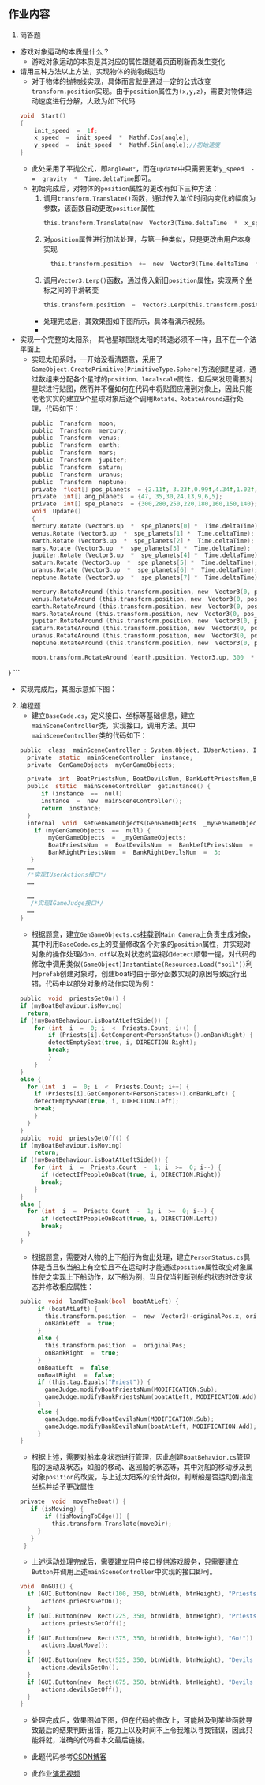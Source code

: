 ## 作业内容
1. 简答题
- 游戏对象运动的本质是什么？
	-  游戏对象运动的本质是其对应的属性跟随着页面刷新而发生变化
- 请用三种方法以上方法，实现物体的抛物线运动
	-  对于物体的抛物线实现，具体而言就是通过一定的公式改变```transform.position```实现。由于```position```属性为```(x,y,z)```，需要对物体运动速度进行分解，大致为如下代码
    ```c
    void  Start()
    {
        init_speed  =  1f;
        x_speed  =  init_speed  *  Mathf.Cos(angle);
        y_speed  =  init_speed  *  Mathf.Sin(angle);//初始速度
    }
    ```
    - 此处采用了平抛公式，即```angle=0°```，而在```update```中只需要更新```y_speed  -=  gravity  *  Time.deltaTime```即可。
    - 初始完成后，对物体的```position```属性的更改有如下三种方法：
      1. 调用```transform.Translate()```函数，通过传入单位时间内变化的幅度为参数，该函数自动更改```position```属性
          ```c
          this.transform.Translate(new  Vector3(Time.deltaTime  *  x_speed, Time.deltaTime  *  y_speed, 0));
          ```
        2. 对```position```属性进行加法处理，与第一种类似，只是更改由用户本身实现
            ```c
              this.transform.position  +=  new  Vector3(Time.deltaTime  *  x_speed, Time.deltaTime  *  y_speed, 0);
             ```
       3. 调用```Vector3.Lerp()```函数，通过传入新旧```position```属性，实现两个坐标之间的平滑转变  
           ```c
           this.transform.position  =  Vector3.Lerp(this.transform.position, this.transform.position  +  new  Vector3(Time.deltaTime  *  x_speed, Time.deltaTime  *  y_speed, 0), 1);
           ```
       - 处理完成后，其效果图如下图所示，具体看演示视频。
       - 
- 实现一个完整的太阳系， 其他星球围绕太阳的转速必须不一样，且不在一个法平面上
  - 实现太阳系时，一开始没看清题意，采用了```GameObject.CreatePrimitive(PrimitiveType.Sphere)```方法创建星球，通过数组来分配各个星球的```position、localscale```属性，但后来发现需要对星球进行贴图，然而并不懂如何在代码中将贴图应用到对象上，因此只能老老实实的建立9个星球对象后逐个调用```Rotate、RotateAround```进行处理，代码如下：
    ```c
    public  Transform  moon;
    public  Transform  mercury;
    public  Transform  venus;
    public  Transform  earth;
    public  Transform  mars;
    public  Transform  jupiter;
    public  Transform  saturn;
    public  Transform  uranus;
    public  Transform  neptune;
    private  float[] pos_planets  = {2.11f, 3.23f,0.99f,4.34f,1.02f,0.98f,0.97f,0.96f};
    private  int[] ang_planets  = {47, 35,30,24,13,9,6,5};
    private  int[] spe_planets  = {300,280,250,220,180,160,150,140};
    void  Update()
    {
    mercury.Rotate (Vector3.up  *  spe_planets[0] *  Time.deltaTime);
    venus.Rotate (Vector3.up  *  spe_planets[1] *  Time.deltaTime);
    earth.Rotate (Vector3.up  *  spe_planets[2] *  Time.deltaTime);
    mars.Rotate (Vector3.up  *  spe_planets[3] *  Time.deltaTime);
    jupiter.Rotate (Vector3.up  *  spe_planets[4] *  Time.deltaTime);
    saturn.Rotate (Vector3.up  *  spe_planets[5] *  Time.deltaTime);
    uranus.Rotate (Vector3.up  *  spe_planets[6] *  Time.deltaTime);
    neptune.Rotate (Vector3.up  *  spe_planets[7] *  Time.deltaTime);
    
    mercury.RotateAround (this.transform.position, new  Vector3(0, pos_planets[0], 1), ang_planets[0] *  Time.deltaTime);
    venus.RotateAround (this.transform.position, new  Vector3(0, pos_planets[1], 1), ang_planets[1] *  Time.deltaTime);
    earth.RotateAround (this.transform.position, new  Vector3(0, pos_planets[2], 2), ang_planets[2] *  Time.deltaTime);
    mars.RotateAround (this.transform.position, new  Vector3(0, pos_planets[3], 5), ang_planets[3] *  Time.deltaTime);
    jupiter.RotateAround (this.transform.position, new  Vector3(0, pos_planets[4], 1), ang_planets[4] *  Time.deltaTime);
    saturn.RotateAround (this.transform.position, new  Vector3(0, pos_planets[5], 3), ang_planets[5] *  Time.deltaTime);
    uranus.RotateAround (this.transform.position, new  Vector3(0, pos_planets[6], 1), ang_planets[6] *  Time.deltaTime);
    neptune.RotateAround (this.transform.position, new  Vector3(0, pos_planets[7], 1), ang_planets[7] *  Time.deltaTime);
    
    moon.transform.RotateAround (earth.position, Vector3.up, 300  *  Time.deltaTime);
}
    ```
   - 实现完成后，其图示意如下图：
  
2. 编程题
    - 建立```BaseCode.cs```，定义接口、坐标等基础信息，建立```mainSceneController```类，实现接口，调用方法。其中``mainSceneController``类的代码如下：
    ```c
   public  class  mainSceneController : System.Object, IUserActions, IGameJudge {
      private  static  mainSceneController  instance;
      private  GenGameObjects  myGenGameObjects;

      private  int  BoatPriestsNum, BoatDevilsNum, BankLeftPriestsNum,BankRightPriestsNum, BankLeftDevilsNum, BankRightDevilsNum;
      public  static  mainSceneController  getInstance() {
          if (instance  ==  null)
          instance  =  new  mainSceneController();
          return  instance;
      }
      internal  void  setGenGameObjects(GenGameObjects  _myGenGameObjects) {
        if (myGenGameObjects  ==  null) {
            myGenGameObjects  =  _myGenGameObjects;
            BoatPriestsNum  =  BoatDevilsNum  =  BankLeftPriestsNum  =  BankLeftDevilsNum  =  0;
            BankRightPriestsNum  =  BankRightDevilsNum  =  3;
       }
      ……
      /*实现IUserActions接口*/
      ……

      ……
       /*实现IGameJudge接口*/
      ……
    }
   ```
    -  根据题意，建立```GenGameObjects.cs```挂载到```Main Camera```上负责生成对象，其中利用```BaseCode.cs```上的变量修改各个对象的```position```属性，并实现对对象的操作处理如```on、off```以及对状态的监视如```detect```顺带一提，对代码的修改中调用类似```(GameObject)Instantiate(Resources.Load("soil"))```利用```prefab```创建对象时，创建boat时由于部分函数实现的原因导致运行出错。代码中以部分对象的动作实现为例：
      ```c
    public  void  priestsGetOn() {
      if (myBoatBehaviour.isMoving)
        return;
      if (!myBoatBehaviour.isBoatAtLeftSide()) {
          for (int  i  =  0; i  <  Priests.Count; i++) {
              if (Priests[i].GetComponent<PersonStatus>().onBankRight) {
              detectEmptySeat(true, i, DIRECTION.Right);
              break;
              }
          }
      }
      else {
        for (int  i  =  0; i  <  Priests.Count; i++) {
          if (Priests[i].GetComponent<PersonStatus>().onBankLeft) {
          detectEmptySeat(true, i, DIRECTION.Left);
          break;
          }
        }
      }
    public  void  priestsGetOff() {
      if (myBoatBehaviour.isMoving)
          return;
      if (!myBoatBehaviour.isBoatAtLeftSide()) {
          for (int  i  =  Priests.Count  -  1; i  >=  0; i--) {
            if (detectIfPeopleOnBoat(true, i, DIRECTION.Right))
            break;
          }
      }
      else {
        for (int  i  =  Priests.Count  -  1; i  >=  0; i--) {
            if (detectIfPeopleOnBoat(true, i, DIRECTION.Left))
            break;
        }
      }
     ```
      - 根据题意，需要对人物的上下船行为做出处理，建立```PersonStatus.cs```具体是当且仅当船上有空位且不在运动时才能通过```position```属性改变对象属性使之实现上下船动作，以下船为例，当且仅当判断到船的状态时改变状态并修改相应属性：
     ```c
     public  void  landTheBank(bool  boatAtLeft) {
          if (boatAtLeft) {
            this.transform.position  =  new  Vector3(-originalPos.x, originalPos.y, originalPos.z);
            onBankLeft  =  true;
          }
          else {
            this.transform.position  =  originalPos;
            onBankRight  =  true;
          }
          onBoatLeft  =  false;
          onBoatRight  =  false;
          if (this.tag.Equals("Priest")) {
            gameJudge.modifyBoatPriestsNum(MODIFICATION.Sub);
            gameJudge.modifyBankPriestsNum(boatAtLeft, MODIFICATION.Add);
          }
          else {
            gameJudge.modifyBoatDevilsNum(MODIFICATION.Sub);
            gameJudge.modifyBankDevilsNum(boatAtLeft, MODIFICATION.Add);
          }
   }
     ```
     - 根据上述，需要对船本身状态进行管理，因此创建```BoatBehavior.cs```管理船的运动及状态，如船的移动、返回船的状态等，其中对船的移动涉及到对象```position```的改变，与上述太阳系的设计类似，判断船是否运动到指定坐标并给予更改属性
     ```c
     private  void  moveTheBoat() {
        if (isMoving) {
            if (!isMovingToEdge()) {
              this.transform.Translate(moveDir);
          }
        }
      }
     ```
     - 上述运动处理完成后，需要建立用户接口提供游戏服务，只需要建立```Button```并调用上述```mainSceneController```中实现的接口即可。
    ```c
    void  OnGUI() {
      if (GUI.Button(new  Rect(100, 350, btnWidth, btnHeight), "Priests GetOn")) {
          actions.priestsGetOn();
      }
      if (GUI.Button(new  Rect(225, 350, btnWidth, btnHeight), "Priests GetOff")) {
          actions.priestsGetOff();
      }
      if (GUI.Button(new  Rect(375, 350, btnWidth, btnHeight), "Go!")) {
          actions.boatMove();
      }
      if (GUI.Button(new  Rect(525, 350, btnWidth, btnHeight), "Devils GetOn")) {
          actions.devilsGetOn();
      }
      if (GUI.Button(new  Rect(675, 350, btnWidth, btnHeight), "Devils GetOff")) {
          actions.devilsGetOff();
      }
   }
    ```
    - 处理完成后，效果图如下图，但在代码的修改上，可能触及到某些函数导致最后的结果判断出错，能力上以及时间不上令我难以寻找错误，因此只能将就，准确的代码看本文最后链接。
    
    - 此题代码参考[CSDN博客](https://blog.csdn.net/qq_33000225/article/details/57086542)
    - 此作业[演示视频](https://github.com/Simon-Hwang/Unity3d-learning/edit/master/Homework2/demonstration.mp4)
